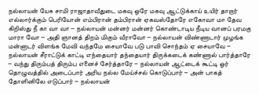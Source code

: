 
நல்லாயன் யேசு சாமி
 ராஜாதாவீதுடை மகவு
 ஒரே மகவு ஆட்டுக்காய்
 உயிர் தாறார்
 எல்லார்க்கும் பெரியோன்
 எம்பிரான் தம்பிரான்
 ஏகவஸ்தோரே
 எகோவா மா
 தேவ கிறிஸ்து நீ கா வா வா – நல்லாயன்
மன்னர் மன்னர்
 கொண்டாடிய நீடிய
 வானப் பரமகு மாரா வோ – அதி
 ஞானத் திறம் மிகும்
 வீராவோ – நல்லாயன்
விண்ணாடார் முழங்க
 மன்னாடர் விளங்க
 மேவி வந்தமே சையாவே படு
 பாவி சொந்தம்
 ஏ சையாவே – நல்லாயன்
சீராட்டுக் காட்டி
 எந்தையார் தந்தையார்
 திருக்கடைக் கண்ணால்
 பார்த்தாரே – வந்து
 திரும்பத் திரும்ப எனைச்
 சேர்த்தாரே – நல்லாயன்
ஆட்டைக் கூட்டி ஒர்
 தொழுவத்தில் அடைப்பார்
 அரிய நல்ல மேய்ச்சல்
 கொடுப்பார் – அன்
 பாகத் தோளினிலே
 எடுப்பார் – நல்லாயன்

